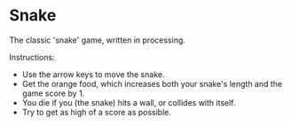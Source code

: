 # Snake
The classic 'snake' game, written in processing.

Instructions: 
 - Use the arrow keys to move the snake.
 - Get the orange food, which increases both your snake's length and the game score by 1.
 - You die if you (the snake) hits a wall, or collides with itself.
 - Try to get as high of a score as possible.
